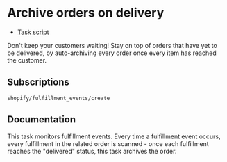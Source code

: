 # Archive orders on delivery

* [Task script](./script.liquid)

Don't keep your customers waiting! Stay on top of orders that have yet to be delivered, by auto-archiving every order once every item has reached the customer.

## Subscriptions

```liquid
shopify/fulfillment_events/create
```

## Documentation

This task monitors fulfillment events. Every time a fulfillment event occurs, every fulfillment in the related order is scanned - once each fulfillment reaches the "delivered" status, this task archives the order.